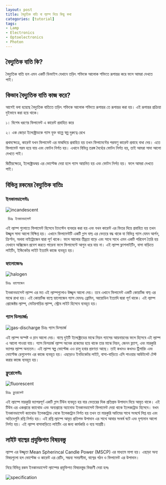 ```yaml
---
layout: post
title: বৈদ্যুতিক বাতি বা ল্যাম্প নিয়ে কিছু কথা  
categories: [tutorial]
tags:
- Lamp
- Electronics
- Optoelectronics
- Photon
---
```




## **বৈদ্যুতিক বাতি কি?**

বৈদ্যুতিক বাতি হল এমন একটি ডিভাইস যেখানে তড়িৎ শক্তিকে আলোক শক্তিতে রূপান্তর করে ফলে আমরা দেখতে পাই।

## **কিভাব বৈদ্যুতিক বাতি কাজ করে?**

আগেই বলা হয়েছে বৈদ্যুতিক বাতিতে তড়িৎ শক্তিকে আলোক শক্তিতে রূপান্তর তে রূপান্তর করা হয়। এই রূপান্তর প্রক্রিয়া দুইভাবে করা হয়ে থাকে।

১। বিশেষ ধরণের ফিলামেন্ট এ কারেন্ট প্রবাহিত করে

২। এক জোড়া ইলেক্ট্রোডকে গ্যাস যুক্ত বাল্পে স্বল্প দুরুত্বে রেখে

প্রথমক্ষেত্রে, কারেন্ট যখন ফিলামেন্ট এর মাঝদিয়ে প্রবাহিত হয় তখন ফিলামেন্টের পরমাণু কারেন্ট প্রবাহে বাধা দেয়। এতে ফিলামেন্ট গরম হয়ে যায় এবং ফোটন নির্গত হয়। এখানে বিভিন্ন তরঙ্গ দৈর্ধ্যের ফোটন নির্গত হয়, তাই আমরা সাদা আলো দেখতে পাই।

দ্বিতীয়ক্ষেত্রে, ইলেক্ট্রোডদ্বয় এর ভোল্টেজ দেয়া হলে গ্যাস আয়নিত হয় এবং ফোটন নির্গত হয়। ফলে আমরা দেখতে পাই।

## **বিভিন্ন রকমের বৈদ্যুতিক বাতিঃ**

### **ইনকানডাসেন্টঃ**                                                       
![incandescent](https://user-images.githubusercontent.com/25157202/26843713-fe555128-4b12-11e7-9a42-719f52d58f92.png)

```
 চিত্রঃ ইনকানডাসেন্ট
```

এই ল্যাম্প গুলোতে ফিলামেন্ট হিসেবে ট্যাংস্টেন ব্যবহার করা হয় এবং যখন কারেন্ট এর ভিতর দিয়ে প্রবাহিত হয় তখন উজ্জ্বল সাদা আলো বিক্ষিপ্ত হয়। এখানে ফিলামেন্টটি একটি গ্লাস বাল্ব এর ভেতরে বদ্ধ থাকে যা বিভিন্ন গ্যাস যেমন আর্গন, ক্রিপ্টন, অথবা নাইট্রোজেন দ্বারা পূর্ণ থাকে। ফলে আলোর তীব্রতা বাড়ে এবং সাথে সাথে এমন একটি পরিবেশ তৈরি হয় যেখানে অক্সিজেন প্রবেশ করতে পারেনা ফলে ফিলামেন্টে আগুন ধরে যায় না। এই ল্যাম্প ফ্লাশলাইটিং, বাসা বাড়িতে লাইটিং, ইন্ডিকেটর লাইট ইত্যাদি কাজে ব্যবহৃত হয়।

### **হ্যালোজেনঃ**
![halogen](https://user-images.githubusercontent.com/25157202/26843862-6fcb7404-4b13-11e7-95f7-9ef89cc3aab4.png)

```
চিত্রঃ হ্যালোজেন 
```

ইনকানডাসেন্ট ল্যাম্প এর মত এই ল্যাম্পগুলোও উজ্জ্বল আলো দেয়। তবে এখানে ফিলামেন্ট একটি কোয়ার্টজ বাল্ব এর মাঝে রাখা হয়। এই কোয়ার্টজ বাল্বে হ্যালোজেন গ্যাস যেমনঃ ব্রোমিন, আয়োডিন ইত্যাদি দ্বারা পূর্ণ থাকে। এই ল্যাম্প প্রোজেক্টর ল্যাম্প, মোটরগাড়ির ল্যাম্প, স্ট্রোব লাইট হিসেবে ব্যবহৃত হয়।

### **গ্যাস ডিসচার্জঃ**
         
![gas-discharge](https://user-images.githubusercontent.com/25157202/26843916-9f07247a-4b13-11e7-87f3-02cc8b921d77.png)
চিত্রঃ গ্যাস ডিসচার্জ 

এই ল্যাম্প অস্পষ্ট ও ম্লান আলো দেয়। বাল্বে দুইটি ইলেক্ট্রোডের মাঝে নিয়ন গ্যাসের আয়নায়নের ফলে হিসেবে এই ল্যাম্প এ আলো পাওয়া যায়। গ্যাস ডিসচার্জ ল্যাম্প অনেক রকেমের হয়ে থাকে তার মাঝে নিয়ন, জেনন ফ্ল্যাশ, এবং মারকুরি ভ্যাপর ল্যাম্প অন্যতম। এই ল্যাম্প স্বল্প ভোল্টেজ এও চালু হবার প্রবণতা আছে। তাই কখনও কখনও ট্রিগারিং এবং ভোল্টেজ রেগুলেশন এর কাজে ব্যবহৃত হয়। এছাড়াও ইনডিকেটর লাইট, বাসা-বাড়িতে এসি পাওয়ার আউটলেট টেস্ট করার কাজে ব্যবহৃত হয়।

### **ফ্লুরোসেন্টঃ**

![fluorescent](https://user-images.githubusercontent.com/25157202/26843993-d63cfabe-4b13-11e7-9354-4400f1110810.png)

```
চিত্রঃ ফ্লুরোসেন্ট 
```

এই ল্যাম্পে মারকুরি ভ্যাপরপূর্ণ একটি গ্লাস টিউব ব্যবহৃত হয় যার ভেতরের দিক প্রতিপ্রভ উপাদান দিয়ে আবৃত থাকে। এই টিউব এর একপ্রান্তে ক্যাথোড এবং অন্যপ্রান্তে অ্যানোড ইনকানডাসেন্ট ফিলামেন্ট দেয়া থাকে ইলেকট্রোড হিসেবে। যখন ইনকানডাসেন্ট ক্যাথোড ইলেকট্রোড থেকে ইলেকট্রোন নির্গত হয় তখন তা মারকুরি আটমের সাথে সংঘর্ষে লিপ্ত হয় এবং অতিবেগুনি রশ্নি নির্গত হয়। এই রশ্নি ল্যাম্পে আবৃত প্রতিপভ উপাদান এর সাথে আবার সংঘর্ষ ঘটে এবং দৃশ্যমান আলো নির্গত হয়। এই ল্যাম্প বাসাবাড়িতে লাইটিং এর জন্য কার্যকরি ও ব্যয় সাশ্রয়ী।

## **লাইট বাল্বের প্রযুক্তিগত বিষয়বস্তু**

ল্যাম্প এর উজ্জ্বতা Mean Spherincal Candle Power \(MSCP\) এর মাধ্যমে মাপা হয়। এছাড়া অন্য বিষয়গুলো হল ভোল্টেজ ও কারেন্ট এর রেটিং, সম্ভব্য সময়সীমা, বাল্বের গঠন ও ফিলামেন্ট এর উপাদান।

নিম্নে বিভিন্ন রকম ইনকানডাসেন্ট ল্যাম্পের প্রযুক্তিগত বিষয়বস্তুর বিবরণী দেয়া হলঃ

![specification](https://user-images.githubusercontent.com/25157202/26844018-eb18bcd4-4b13-11e7-86c8-f0559a474212.png)


